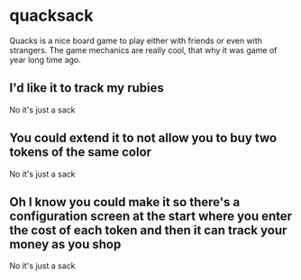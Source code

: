 # quacksack

Quacks is a nice board game to play either with friends or even with strangers. The game mechanics are really cool, that why it was game of year long time ago.

## I'd like it to track my rubies

No it's just a sack

## You could extend it to not allow you to buy two tokens of the same color

No it's just a sack

## Oh I know you could make it so there's a configuration screen at the start where you enter the cost of each token and then it can track your money as you shop

No it's just a sack